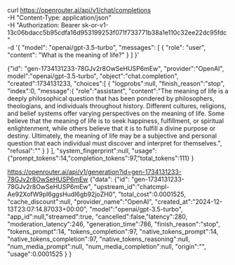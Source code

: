 curl https://openrouter.ai/api/v1/chat/completions \
  -H "Content-Type: application/json" \
  -H "Authorization: Bearer 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" \
  -d '{
  "model": "openai/gpt-3.5-turbo",
  "messages": [
    {
      "role": "user",
      "content": "What is the meaning of life?"
    }
  ]
}'

         
{"id":
  "gen-1734131233-78GJv2r8OwSeHUSP6mEw",
  "provider":"OpenAI",
  model":"openai/gpt-3.5-turbo",
  "object":"chat.completion",
  "created":1734131233,
  "choices":[
    {
      "logprobs":null,
      "finish_reason":"stop",
      "index":0,
      "message":{
        "role":"assistant",
        "content":"The meaning of life is a deeply philosophical question that has been pondered by philosophers, theologians, and individuals throughout history. Different cultures, religions, and belief systems offer varying perspectives on the meaning of life. Some believe that the meaning of life is to seek happiness, fulfillment, or spiritual enlightenment, while others believe that it is to fulfill a divine purpose or destiny. Ultimately, the meaning of life may be a subjective and personal question that each individual must discover and interpret for themselves.",
        "refusal":""
      }
    }
  ],
  "system_fingerprint":null,
  "usage":{"prompt_tokens":14,"completion_tokens":97,"total_tokens":111}
}


https://openrouter.ai/api/v1/generation?id=gen-1734131233-78GJv2r8OwSeHUSP6mEw
{"data":
  {"id":
    "gen-1734131233-78GJv2r8OwSeHUSP6mEw",
    "upstream_id":"chatcmpl-Ae92XofW9pI6ggsHudI6gb92joZH0",
    "total_cost":0.0001525,
    "cache_discount":null,
    "provider_name":"OpenAI",
    "created_at":"2024-12-13T23:07:14.87033+00:00",
    "model":"openai/gpt-3.5-turbo",
    "app_id":null,"streamed":true,
    "cancelled":false,"latency":280,
    "moderation_latency":246,
    "generation_time":786,
    "finish_reason":"stop",
    "tokens_prompt":14,
    "tokens_completion":97,
    "native_tokens_prompt":14,
    "native_tokens_completion":97,
    "native_tokens_reasoning":null,
    "num_media_prompt":null,
    "num_media_completion":null,
    "origin":"",
    "usage":0.0001525
  }
}